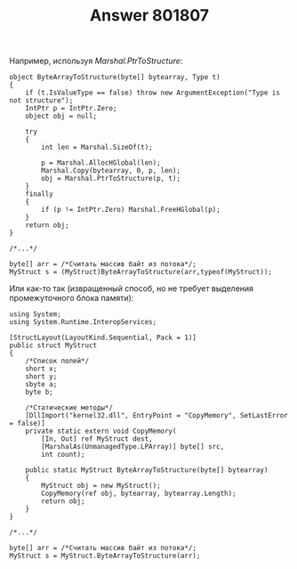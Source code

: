 ﻿---
title: "Answer 801807"
se.owner.user_id: 240512
se.owner.display_name: "MSDN.WhiteKnight"
se.owner.link: "https://ru.stackoverflow.com/users/240512/msdn-whiteknight"
se.answer_id: 801807
se.question_id: 801587
se.post_type: answer
se.score: 1
se.is_accepted: True
---
<p>Например, используя <em>Marshal.PtrToStructure</em>:</p>

<pre><code>object ByteArrayToStructure(byte[] bytearray, Type t)
{
    if (t.IsValueType == false) throw new ArgumentException("Type is not structure");
    IntPtr p = IntPtr.Zero;
    object obj = null;

    try
    {
        int len = Marshal.SizeOf(t);

        p = Marshal.AllocHGlobal(len);
        Marshal.Copy(bytearray, 0, p, len);
        obj = Marshal.PtrToStructure(p, t);
    }
    finally
    {
        if (p != IntPtr.Zero) Marshal.FreeHGlobal(p);
    }
    return obj;
}

/*...*/

byte[] arr = /*Считать массив байт из потока*/;
MyStruct s = (MyStruct)ByteArrayToStructure(arr,typeof(MyStruct));
</code></pre>

<p>Или как-то так (извращенный способ, но не требует выделения промежуточного блока памяти):</p>

<pre><code>using System;
using System.Runtime.InteropServices;

[StructLayout(LayoutKind.Sequential, Pack = 1)]
public struct MyStruct
{
    /*Список полей*/
    short x;
    short y;
    sbyte a;
    byte b;

    /*Статические методы*/
    [DllImport("kernel32.dll", EntryPoint = "CopyMemory", SetLastError = false)]
    private static extern void CopyMemory(
        [In, Out] ref MyStruct dest,
        [MarshalAs(UnmanagedType.LPArray)] byte[] src,
        int count);

    public static MyStruct ByteArrayToStructure(byte[] bytearray)
    {
        MyStruct obj = new MyStruct();
        CopyMemory(ref obj, bytearray, bytearray.Length);
        return obj;
    }
}

/*...*/

byte[] arr = /*Считать массив байт из потока*/;
MyStruct s = MyStruct.ByteArrayToStructure(arr);
</code></pre>

